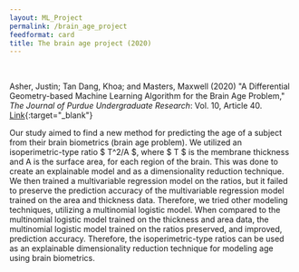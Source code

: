 ```yaml
---
layout: ML_Project
permalink: /brain_age_project
feedformat: card
title: The brain age project (2020)
---
```

<br/>

Asher, Justin; Tan Dang, Khoa; and Masters, Maxwell (2020) "A Differential Geometry-based Machine Learning Algorithm for the Brain Age Problem," *The Journal of Purdue Undergraduate Research*: Vol. 10, Article 40. [Link](https://docs.lib.purdue.edu/jpur/vol10/iss1/40/){:target="_blank"}

Our study aimed to find a new method for predicting the age of a subject from their brain biometrics (brain age problem). We utilized an isoperimetric-type ratio $ T^2/A $, where $ T $ is the membrane thickness and A is the surface area, for each region of the brain. This was done to create an explainable model and as a dimensionality reduction technique. We then trained a multivariable regression model on the ratios, but it failed to preserve the prediction accuracy of the multivariable regression model trained on the area and thickness data. Therefore, we tried other modeling techniques, utilizing a multinomial logistic model. When compared to the multinomial logistic model trained on the thickness and area data, the multinomial logistic model trained on the ratios preserved, and improved, prediction accuracy. Therefore, the isoperimetric-type ratios can be used as an explainable dimensionality reduction technique for modeling age using brain biometrics.